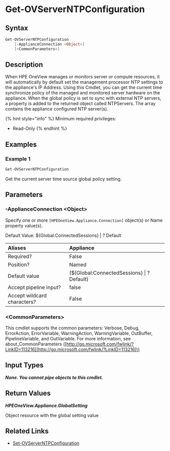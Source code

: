 ﻿---
description: Get the default time source policy for servers.
---

# Get-OVServerNTPConfiguration

## Syntax

```powershell
Get-OVServerNTPConfiguration
    [-ApplianceConnection <Object>]
    [<CommonParameters>]
```

## Description

When HPE OneView manages or monitors server or compute resources, it will automatically by default set the management processor NTP settings to the appliance's IP Address.  Using this Cmdlet, you can get the current time synchronize policy of the managed and monitored server hardware on the appliance.  When the global policy is set to sync with external NTP servers, a property is added to the returned object called NTPServers.  The array contains the appliance configured NTP server(s).

{% hint style="info" %}
Minimum required privileges:

* Read-Only
{% endhint %}

## Examples

###  Example 1 

```powershell
Get-OVServerNTPConfiguration

```

Get the current server time source global policy setting.

## Parameters

### -ApplianceConnection &lt;Object&gt;

Specify one or more `[HPEOneView.Appliance.Connection]` object(s) or Name property value(s).

Default Value: ${Global:ConnectedSessions} | ? Default

| Aliases | Appliance |
| :--- | :--- |
| Required? | False |
| Position? | Named |
| Default value | (${Global:ConnectedSessions} &vert; ? Default) |
| Accept pipeline input? | false |
| Accept wildcard characters? | False |

### &lt;CommonParameters&gt;

This cmdlet supports the common parameters: Verbose, Debug, ErrorAction, ErrorVariable, WarningAction, WarningVariable, OutBuffer, PipelineVariable, and OutVariable. For more information, see about\_CommonParameters \([http://go.microsoft.com/fwlink/?LinkID=113216](http://go.microsoft.com/fwlink/?LinkID=113216)\)

## Input Types

_**None.  You cannot pipe objects to this cmdlet.**_

## Return Values

_**HPEOneView.Appliance.GlobalSetting**_

Object resource with the global setting value

## Related Links

* [Set-OVServerNTPConfiguration](set-ovserverntpconfiguration.md)
